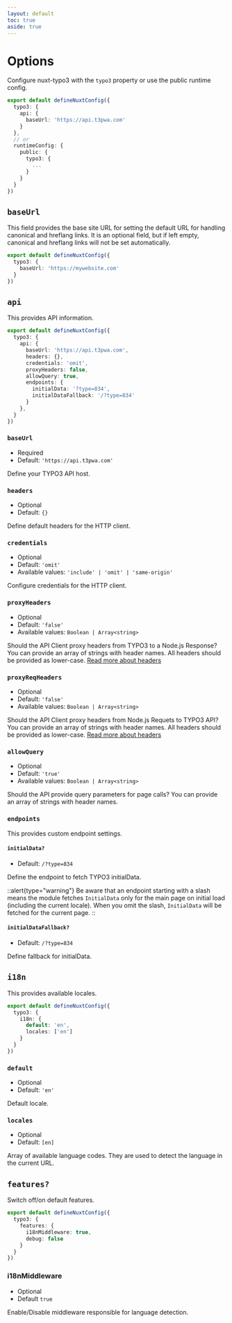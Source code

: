 ```yaml
---
layout: default
toc: true
aside: true
---
```

# Options

Configure nuxt-typo3 with the `typo3` property or use the public runtime config.

```ts [nuxt.config.ts]
export default defineNuxtConfig({
  typo3: {
    api: {
      baseUrl: 'https://api.t3pwa.com'
    }
  },
  // or
  runtimeConfig: {
    public: {
      typo3: {
        ...
      }
    }
  }
})
```

## `baseUrl`

This field provides the base site URL for setting the default URL for handling canonical and hreflang links. It is an optional field, but if left empty, canonical and hreflang links will not be set automatically.

```ts
export default defineNuxtConfig({
  typo3: {
    baseUrl: 'https://mywebsite.com'
  }
})
```

## `api`

This provides API information.

```ts
export default defineNuxtConfig({
  typo3: {
    api: {
      baseUrl: 'https://api.t3pwa.com',
      headers: {},
      credentials: 'omit',
      proxyHeaders: false,
      allowQuery: true,
      endpoints: {
        initialData: '?type=834',
        initialDataFallback: '/?type=834'
      }
    },
  }
})
```

### `baseUrl`
- Required
- Default: `'https://api.t3pwa.com'`

Define your TYPO3 API host.

### `headers`
- Optional
- Default: `{}`

Define default headers for the HTTP client.

### `credentials`
- Optional
- Default: `'omit'`
- Available values: `'include' | 'omit' | 'same-origin'`

Configure credentials for the HTTP client.

### `proxyHeaders`
- Optional
- Default: `'false'`
- Available values: `Boolean | Array<string>`

Should the API Client proxy headers from TYPO3 to a Node.js Response? You can provide an array of strings with header names.
All headers should be provided as lower-case.
[Read more about headers](/guide/headers)

### `proxyReqHeaders`
- Optional
- Default: `'false'`
- Available values: `Boolean | Array<string>`

Should the API Client proxy headers from Node.js Requets to TYPO3 API? You can provide an array of strings with header names.
All headers should be provided as lower-case.
[Read more about headers](/guide/headers)

### `allowQuery`
- Optional
- Default: `'true'`
- Available values: `Boolean | Array<string>`

Should the API provide query parameters for page calls? 
You can provide an array of strings with header names.
### `endpoints` 

This provides custom endpoint settings.

#### `initialData?`
- Default: `/?type=834`

Define the endpoint to fetch TYPO3 initialData. 

::alert{type="warning"}
Be aware that an endpoint starting with a slash means the module fetches `InitialData` only for the main page on initial load (including the current locale). When you omit the slash, `InitialData` will be fetched for the current page.
::

#### `initialDataFallback?`
- Default: `/?type=834`

Define fallback for initialData.

## `i18n`
This provides available locales.

```ts
export default defineNuxtConfig({
  typo3: {
    i18n: {
      default: 'en',
      locales: ['en']
    }
  }
})
```

### `default`
- Optional
- Default: `'en'`

Default locale.


### `locales` 
- Optional
- Default: `[en]`

Array of available language codes. They are used to detect the language in the current URL.


## `features?`

Switch off/on default features.

```ts
export default defineNuxtConfig({
  typo3: {
    features: {
      i18nMiddleware: true,
      debug: false
    }
  }
})
```


### i18nMiddleware
- Optional
- Default `true`
  
Enable/Disable middleware responsible for language detection.

